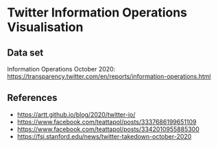 # Twitter Information Operations Visualisation

## Data set

Information Operations October 2020: https://transparency.twitter.com/en/reports/information-operations.html

## References

- https://artt.github.io/blog/2020/twitter-io/
- https://www.facebook.com/teattapol/posts/3337686199651109
- https://www.facebook.com/teattapol/posts/3342010955885300
- https://fsi.stanford.edu/news/twitter-takedown-october-2020

